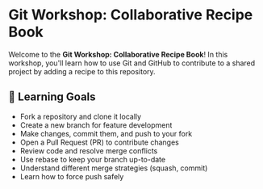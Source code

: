 # Git Workshop: Collaborative Recipe Book

Welcome to the **Git Workshop: Collaborative Recipe Book**! In this workshop, you'll learn how to use Git and GitHub to contribute to a shared project by adding a recipe to this repository.

## 📌 Learning Goals

- Fork a repository and clone it locally
- Create a new branch for feature development
- Make changes, commit them, and push to your fork
- Open a Pull Request (PR) to contribute changes
- Review code and resolve merge conflicts
- Use rebase to keep your branch up-to-date
- Understand different merge strategies (squash, commit)
- Learn how to force push safely
